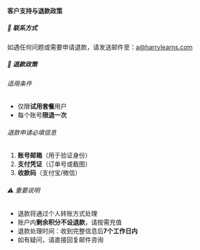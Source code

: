 #### 客户支持与退款政策

##### 📧 联系方式
如遇任何问题或需要申请退款，请发送邮件至：[a@harrylearns.com](mailto:a@harrylearns.com)

##### 🔄 退款政策
###### 适用条件
- 仅限**试用套餐**用户
- 每个账号**限退一次**

###### 退款申请必填信息
1. **账号邮箱**（用于验证身份）
2. **支付凭证**（订单号或截图）
3. **收款码**（支付宝/微信）

###### ⚠️ 重要说明
- 退款将通过个人转账方式处理
- 账户内**剩余积分不设退款**，请按需充值
- 退款处理时间：收到完整信息后**7个工作日内**
- 如有疑问，请直接回复邮件咨询
